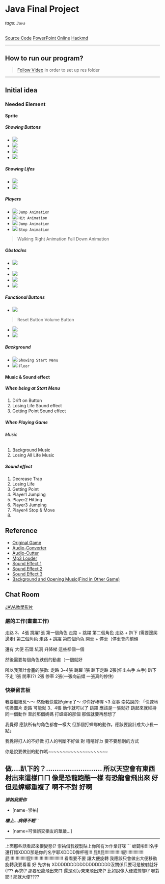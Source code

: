# Java Final Project
###### tags: `Java`
[Source Code](https://novayo.github.io/NCKU_TONTOKO-FAMILY/)
[PowerPoint Online](https://1drv.ms/p/s!Avpz7A1Ux2D_g2SeoGdwcTasMqia)
[Hackmd](https://hackmd.io/@novayo/SkLHm8wo7)

---

## How to run our program?
> [Follow Video](https://www.youtube.com/watch?v=iC2X8gkhsXA&list=PL0k-vA0349lFudGAz91Vj3kgcTFj2ZgJO&index=15&t=5m15s) in order to set up res folder

---

## Initial idea
### Needed Element
#### Sprite
##### Showing Buttons
- ![](https://i.imgur.com/FHOVnXr.png)
- ![](https://i.imgur.com/Fk4nz9N.png)
- ![](https://i.imgur.com/ZNGKRzo.png)
- ![](https://i.imgur.com/pEZGHdx.png)

##### Showing Lifes
- ![](https://i.imgur.com/EZRxqC5.png)
- ![](https://i.imgur.com/CugIii9.png)

##### Players
- ![](https://i.imgur.com/0za3TFr.png) `Jump Animation`
- ![](https://i.imgur.com/SowZYkg.png) `Hit Animation`
- ![](https://i.imgur.com/WNAPnDE.png) `Jump Animation`
- ![](https://i.imgur.com/XuioN7g.png) `Stop Animation`

> Walking Right Animation
> Fall Down Animation

##### Obstacles
- ![](https://i.imgur.com/yKh6wWn.png)
- [](https://i.imgur.com/AD2jeRa.png)
- ![](https://i.imgur.com/k9YLj3t.png)
- ![](https://i.imgur.com/jGVlQTi.png)
- ![](https://i.imgur.com/EUGIAw7.png)

##### Functional Buttons
- ![](https://i.imgur.com/LS3VcHA.png)
> Reset Button
> Volume Button

- ![](https://i.imgur.com/Sj1We4X.png)
- ![](https://i.imgur.com/o5ZOY47.png)

##### Background
- ![](https://i.imgur.com/X2jZ0zL.png) `Showing Start Menu`
- ![](https://i.imgur.com/ZoAm0VF.png) `Floor`

#### Music & Sound effect
##### When being at Start Menu
1. Drift on Button
2. Losing Life Sound effect
3. Getting Point Sound effect

##### When Playing Game
###### Music
1. Background Music
2. Losing All Life Music

##### Sound effect
1. Decrease Trap 
2. Losing Life 
3. Getting Point
4. Player1 Jumping 
5. Player2 Hitting 
6. Player3 Jumping 
7. Player4 Stop & Move
8. 

## Reference
- [Original Game](http://www.i-gamer.net/play/4148.html)
- [Audio-Converter](https://online-audio-converter.com/tw/?fbclid=IwAR3Z4Tobz6nRkksCeycKDq3hwYPKXwHL0wgZkUVqlqU8BJCwaCJLA8DLuTg)
- [Audio-Cutter](https://mp3cut.net/tw/?fbclid=IwAR0_pRYseDPpsSY-bA2bmNEbF_GDy7W6Gn45_KghiEc-gHad3zkoXwi9ICU)
- [Mp3 Louder](http://www.mp3louder.com/zh/?fbclid=IwAR0VSyX7cOZCG7fDxcC_Gi65tv6Nl0wP-AwvF4QNoM7e47pyCFodchfDtP4)
- [Sound Effect 1](https://taira-komori.jpn.org/freesoundtw.html?fbclid=IwAR2B5XsDFSyCp-qs7ap0QfiujqXFru2QXLZ1UUplA6a-7iTp7IDuOD2N39c)
- [Sound Effect 2](https://commons.nicovideo.jp/material/nc131657?fbclid=IwAR3pa22csD9ngTEJ8kWMr5yu7ocIgECGWwtyQOSt071x6vSRsLh81QluXVM)
- [Sound Effect 3](https://www.youtube.com/watch?v=3E8bfXRvJLM&fbclid=IwAR2ASBguXDjcmkoA86P67igGe8kucB8Z6NRqY4ooNpVoCiBczBw_Mw6kICU)
- [Background and Opening Music(Find in Other Game)](https://www.moddb.com/games/cat-mario/downloads/cat-mario-windons-download?fbclid=IwAR2RxxOz5gqSO4U1RRB-FT1mMVnEoylCHNOC-5R1RfwHySkh8cg9bg2E1GY)

## Chat Room
[JAVA教學影片](https://www.youtube.com/watch?v=iC2X8gkhsXA&list=PL0k-vA0349lFudGAz91Vj3kgcTFj2ZgJO&index=15)

### 嚴的工作(畫畫工作)

走路 3、4張 跳躍1張
第一個角色 走路 + 跳躍
第二個角色 走路 + 趴下 (需要邊爬邊走)
第三個角色 走路 + 跳躍
第四個角色 開車 + 停車（停車會向前傾

還有 大便 石頭 坑洞 升降梯 這些都個一個

然後需要每個角色跌倒的動畫（一個就好

所以我預計會畫的張數:
走路 3~4張
跳躍 1張
趴下走路 2張(伸出右手 左手)
趴下不走 1張
開車(?) 2張
停車 2張(一張向前傾 一張真的停住)

### 快樂留言板
我要繼續惹～～ 然後我快載好gimp了～ :D你好棒喔 <3
沒事
崇祐說的:
「快速地切換圖片
走路 可能就 3、4張 動作就可以了
跳躍 應該是一張就好
跳起來就維持同一個動作
至於那個媽媽 打蟑螂的那個 那個就要再想想了

我覺得 應該所有的角色都會一樣大
但那個打蟑螂的動作，應該要設計成大小長一點」



我覺得打人的不好做 打人的判斷不好做
對 嘻嘻好ㄉ
要不要想別的方式

你是說要做別的動作嗎~~~~~~~~~~~~~~~~~~~~~

做....趴下的？..........................
所以天空會有東西射出來這樣ㄇㄇ
像是恐龍跑酷一樣
有恐龍會飛出來
好
但是蟑螂重複了
啊不不對
好啊
---

***崇祐我愛你***

- [name=崇祐]

***樓上...病得不輕ˊˋ***
- [name=可憐誤交損友的華嚴...]
---
上面那些話看起來很變態(?
崇祐借我複製貼上你所有ㄉ作業好咪ˋˋˊ
蛤闢啦!!!!名字還打錯XDDD那是你的名字耶XDDDD靠杯喔!!!
屁!!屁!!!!!!!!!!!!!!屁!!!!!!!!!!!!!!屁!!!!!!!!!!!!!!屁!!!!!!!!!!!!!!!!!!!!!!!!!!
看看要不要 讓大便旋轉 我應該只會做出大便移動 旋轉我要看看 好 先求有
XDDDDDDDDDDDDDDDDDD沒關係只要可是被射就好(???
再求(?
那要恐龍飛出來ㄇ 還是別ㄉ東東飛出來(?
比如說像大便或蟑螂(?
喔對耶!!
那就大便????
